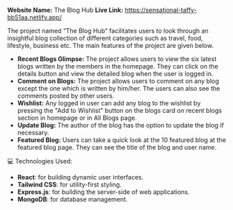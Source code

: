 **Website Name:** The Blog Hub
**Live Link:** https://sensational-taffy-bb51aa.netlify.app/

The project named “The Blog Hub” facilitates users to look through an insightful blog collection of different categories such as travel, food, lifestyle, business etc. The main features of the project are given below.

- **Recent Blogs Glimpse:** The project allows users to view the six latest blogs written by the members in the homepage. They can click on the details button and view the detailed blog when the user is logged in.
- **Comment on Blogs:** The project allows users to comment on any blog except the one which is written by him/her. The users can also see the comments posted by other users.
- **Wishlist:** Any logged in user can add any blog to the wishlist by pressing the "Add to Wishlist" button on the blogs card on recent blogs section in homepage or in All Blogs page.
- **Update Blog:** The author of the blog has the option to update the blog if necessary. 
- **Featured Blog:** Users can take a quick look at the 10 featured blog at the featured blog page. They can see the title of the blog and user name.

💻 Technologies Used:
- **React**: for building dynamic user interfaces.
- **Tailwind CSS**: for utility-first styling.
- **Express.js**: for building the server-side of web applications.
- **MongoDB**: for database management.
